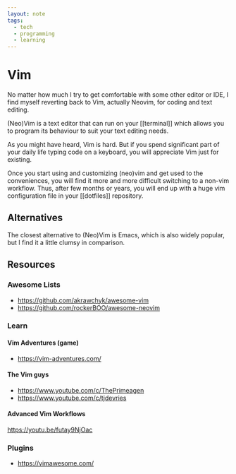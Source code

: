 ```yaml
---
layout: note
tags:
  - tech
  - programming
  - learning
---
```


# Vim

No matter how much I try to get comfortable with some other editor or IDE, I find myself reverting back to Vim, actually Neovim, for coding and text editing.

(Neo)Vim is a text editor that can run on your [[terminal]] which allows you to program its behaviour to suit your text editing needs.

As you might have heard, Vim is hard. But if you spend significant part of your daily life typing code on a keyboard, you will appreciate Vim just for existing.

Once you start using and customizing (neo)vim and get used to the conveniences, you will find it more and more difficult switching to a non-vim workflow. Thus, after few months or years, you will end up with a huge vim configuration file in your [[dotfiles]] repository.

## Alternatives

The closest alternative to (Neo)Vim is Emacs, which is also widely popular, but I find it a little clumsy in comparison.

## Resources

### Awesome Lists

- https://github.com/akrawchyk/awesome-vim
- https://github.com/rockerBOO/awesome-neovim

### Learn

#### Vim Adventures (game)

- https://vim-adventures.com/

#### The Vim guys

- https://www.youtube.com/c/ThePrimeagen
- https://www.youtube.com/c/tjdevries

#### Advanced Vim Workflows

https://youtu.be/futay9NjOac

### Plugins

- https://vimawesome.com/
